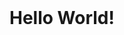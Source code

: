 <!DOCTYPE html>
<html>
  <head>
    <title>My Work</title>
    </head>
  <body>
    <h1>Hello World!</h1>
    </body>
  </html>
